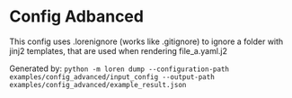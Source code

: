 # Config Adbanced

This config uses .lorenignore (works like .gitignore) to ignore a folder
with jinj2 templates, that are used when rendering file_a.yaml.j2

Generated by:
`python -m loren dump --configuration-path examples/config_advanced/input_config --output-path examples/config_advanced/example_result.json`
